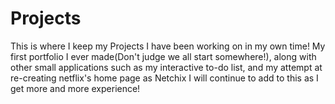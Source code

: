 # Projects

This is where I keep my Projects I have been working on in my own time! 
My first portfolio I ever made(Don't judge we all start somewhere!), along with other small applications such as my interactive to-do list, and my attempt at re-creating netflix's home page as Netchix 
I will continue to add to this as I get more and more experience!
